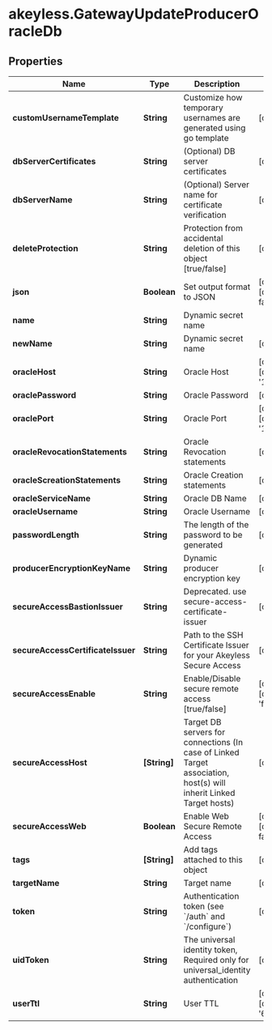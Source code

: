 # akeyless.GatewayUpdateProducerOracleDb

## Properties

Name | Type | Description | Notes
------------ | ------------- | ------------- | -------------
**customUsernameTemplate** | **String** | Customize how temporary usernames are generated using go template | [optional] 
**dbServerCertificates** | **String** | (Optional) DB server certificates | [optional] 
**dbServerName** | **String** | (Optional) Server name for certificate verification | [optional] 
**deleteProtection** | **String** | Protection from accidental deletion of this object [true/false] | [optional] 
**json** | **Boolean** | Set output format to JSON | [optional] [default to false]
**name** | **String** | Dynamic secret name | 
**newName** | **String** | Dynamic secret name | [optional] 
**oracleHost** | **String** | Oracle Host | [optional] [default to &#39;127.0.0.1&#39;]
**oraclePassword** | **String** | Oracle Password | [optional] 
**oraclePort** | **String** | Oracle Port | [optional] [default to &#39;1521&#39;]
**oracleRevocationStatements** | **String** | Oracle Revocation statements | [optional] 
**oracleScreationStatements** | **String** | Oracle Creation statements | [optional] 
**oracleServiceName** | **String** | Oracle DB Name | [optional] 
**oracleUsername** | **String** | Oracle Username | [optional] 
**passwordLength** | **String** | The length of the password to be generated | [optional] 
**producerEncryptionKeyName** | **String** | Dynamic producer encryption key | [optional] 
**secureAccessBastionIssuer** | **String** | Deprecated. use secure-access-certificate-issuer | [optional] 
**secureAccessCertificateIssuer** | **String** | Path to the SSH Certificate Issuer for your Akeyless Secure Access | [optional] 
**secureAccessEnable** | **String** | Enable/Disable secure remote access [true/false] | [optional] [default to &#39;false&#39;]
**secureAccessHost** | **[String]** | Target DB servers for connections (In case of Linked Target association, host(s) will inherit Linked Target hosts) | [optional] 
**secureAccessWeb** | **Boolean** | Enable Web Secure Remote Access | [optional] [default to false]
**tags** | **[String]** | Add tags attached to this object | [optional] 
**targetName** | **String** | Target name | [optional] 
**token** | **String** | Authentication token (see &#x60;/auth&#x60; and &#x60;/configure&#x60;) | [optional] 
**uidToken** | **String** | The universal identity token, Required only for universal_identity authentication | [optional] 
**userTtl** | **String** | User TTL | [optional] [default to &#39;60m&#39;]


